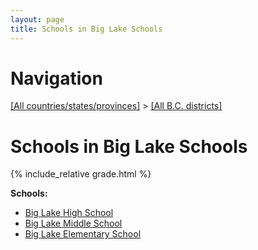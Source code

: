 ```yaml
---
layout: page
title: Schools in Big Lake Schools
---
```

# Navigation

[[All countries/states/provinces]](../..) > [[All B.C. districts]](..)

# Schools in Big Lake Schools

{% include_relative grade.html %}

**Schools:**

- [Big Lake High School](Big_Lake_High_School.md)
- [Big Lake Middle School](Big_Lake_Middle_School.md)
- [Big Lake Elementary School](Big_Lake_Elementary_School.md)
